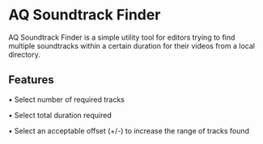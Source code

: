 # AQ Soundtrack Finder
AQ Soundtrack Finder is a simple utility tool for editors trying to find multiple soundtracks within a certain duration for their videos from a local directory.

## Features
• Select number of required tracks

• Select total duration required

• Select an acceptable offset (+/-) to increase the range of tracks found
